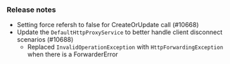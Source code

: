 ### Release notes

<!-- Please add your release notes in the following format:
- My change description (#PR)
-->

- Setting force refersh to false for CreateOrUpdate call (#10668)
- Update the `DefaultHttpProxyService` to better handle client disconnect scenarios (#10688)
  - Replaced `InvalidOperationException` with `HttpForwardingException` when there is a ForwarderError